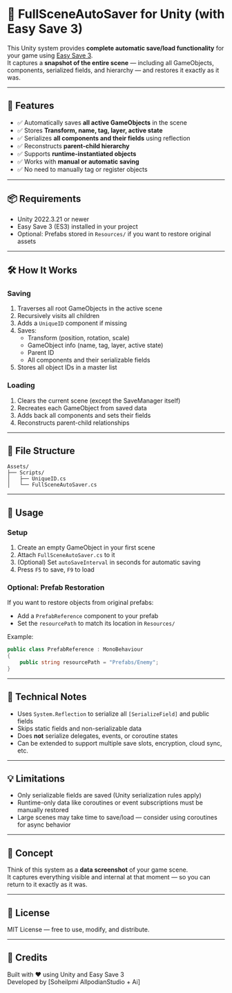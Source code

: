 # 🧠 FullSceneAutoSaver for Unity (with Easy Save 3)

This Unity system provides **complete automatic save/load functionality** for your game using [Easy Save 3](https://assetstore.unity.com/packages/tools/input-management/easy-save-the-complete-save-load-asset-768).  
It captures a **snapshot of the entire scene** — including all GameObjects, components, serialized fields, and hierarchy — and restores it exactly as it was.

---

## 🚀 Features

- ✅ Automatically saves **all active GameObjects** in the scene
- ✅ Stores **Transform, name, tag, layer, active state**
- ✅ Serializes **all components and their fields** using reflection
- ✅ Reconstructs **parent-child hierarchy**
- ✅ Supports **runtime-instantiated objects**
- ✅ Works with **manual or automatic saving**
- ✅ No need to manually tag or register objects

---

## 📦 Requirements

- Unity 2022.3.21 or newer  
- Easy Save 3 (ES3) installed in your project  
- Optional: Prefabs stored in `Resources/` if you want to restore original assets

---

## 🛠 How It Works

### Saving

1. Traverses all root GameObjects in the active scene
2. Recursively visits all children
3. Adds a `UniqueID` component if missing
4. Saves:
   - Transform (position, rotation, scale)
   - GameObject info (name, tag, layer, active state)
   - Parent ID
   - All components and their serializable fields
5. Stores all object IDs in a master list

### Loading

1. Clears the current scene (except the SaveManager itself)
2. Recreates each GameObject from saved data
3. Adds back all components and sets their fields
4. Reconstructs parent-child relationships

---

## 📂 File Structure

```text
Assets/
├── Scripts/
│   ├── UniqueID.cs
│   └── FullSceneAutoSaver.cs
```

---

## 🧪 Usage

### Setup

1. Create an empty GameObject in your first scene
2. Attach `FullSceneAutoSaver.cs` to it
3. (Optional) Set `autoSaveInterval` in seconds for automatic saving
4. Press `F5` to save, `F9` to load

### Optional: Prefab Restoration

If you want to restore objects from original prefabs:
- Add a `PrefabReference` component to your prefab
- Set the `resourcePath` to match its location in `Resources/`

Example:
```csharp
public class PrefabReference : MonoBehaviour
{
    public string resourcePath = "Prefabs/Enemy";
}
```

---

## 🧠 Technical Notes

- Uses `System.Reflection` to serialize all `[SerializeField]` and public fields
- Skips static fields and non-serializable data
- Does **not** serialize delegates, events, or coroutine states
- Can be extended to support multiple save slots, encryption, cloud sync, etc.

---

## 💡 Limitations

- Only serializable fields are saved (Unity serialization rules apply)
- Runtime-only data like coroutines or event subscriptions must be manually restored
- Large scenes may take time to save/load — consider using coroutines for async behavior

---

## 📸 Concept

Think of this system as a **data screenshot** of your game scene.  
It captures everything visible and internal at that moment — so you can return to it exactly as it was.

---

## 📄 License

MIT License — free to use, modify, and distribute.

---

## 🙌 Credits

Built with ❤️ using Unity and Easy Save 3  
Developed by [Soheilpmi AllpodianStudio + Ai]
